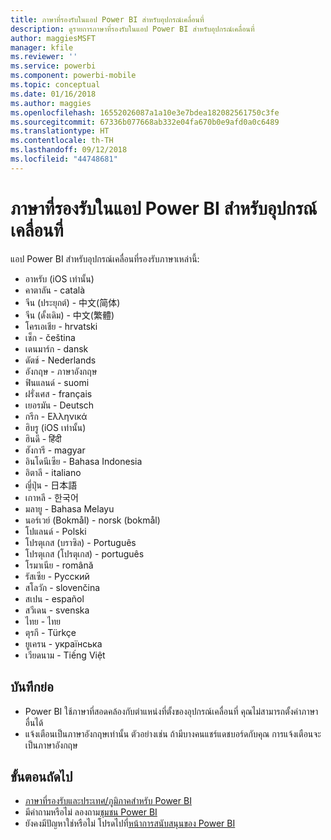 ```yaml
---
title: ภาษาที่รองรับในแอป Power BI สำหรับอุปกรณ์เคลื่อนที่
description: ดูรายการภาษาที่รองรับในแอป Power BI สำหรับอุปกรณ์เคลื่อนที่
author: maggiesMSFT
manager: kfile
ms.reviewer: ''
ms.service: powerbi
ms.component: powerbi-mobile
ms.topic: conceptual
ms.date: 01/16/2018
ms.author: maggies
ms.openlocfilehash: 16552026087a1a10e3e7bdea182082561750c3fe
ms.sourcegitcommit: 67336b077668ab332e04fa670b0e9afd0a0c6489
ms.translationtype: HT
ms.contentlocale: th-TH
ms.lasthandoff: 09/12/2018
ms.locfileid: "44748681"
---
```

# <a name="supported-languages-in-the-power-bi-mobile-apps"></a>ภาษาที่รองรับในแอป Power BI สำหรับอุปกรณ์เคลื่อนที่
แอป Power BI สำหรับอุปกรณ์เคลื่อนที่รองรับภาษาเหล่านี้:

* อาหรับ (iOS เท่านั้น)
* คาตาลัน - català
* จีน (ประยุกต์) - 中文(简体)
* จีน (ดั้งเดิม) - 中文(繁體)
* โครเอเชีย - hrvatski
* เช็ก - čeština
* เดนมาร์ก - dansk
* ดัตช์ - Nederlands
* อังกฤษ - ภาษาอังกฤษ
* ฟินแลนด์ - suomi
* ฝรั่งเศส - français
* เยอรมัน - Deutsch
* กรีก - Ελληνικά
* ฮิบรู (iOS เท่านั้น)
* ฮินดี - हिंदी
* ฮังการี - magyar
* อินโดนีเซีย - Bahasa Indonesia
* อิตาลี - italiano
* ญี่ปุ่น - 日本語
* เกาหลี - 한국어
* มลายู - Bahasa Melayu
* นอร์เวย์ (Bokmål) - norsk (bokmål)
* โปแลนด์ - Polski
* โปรตุเกส (บราซิล) - Português
* โปรตุเกส (โปรตุเกส) - português
* โรมาเนีย - română
* รัสเซีย - Русский
* สโลวัก - slovenčina
* สเปน - español
* สวีเดน - svenska
* ไทย - ไทย
* ตุรกี - Türkçe
* ยูเครน - українська
* เวียดนาม - Tiếng Việt

## <a name="notes"></a>บันทึกย่อ
* Power BI ใช้ภาษาที่สอดคล้องกับตำแหน่งที่ตั้งของอุปกรณ์เคลื่อนที่ คุณไม่สามารถตั้งค่าภาษาอื่นได้
* แจ้งเตือนเป็นภาษาอังกฤษเท่านั้น ตัวอย่างเช่น ถ้ามีบางคนแชร์แดชบอร์ดกับคุณ การแจ้งเตือนจะเป็นภาษาอังกฤษ 

## <a name="next-steps"></a>ขั้นตอนถัดไป
* [ภาษาที่รองรับและประเทศ/ภูมิภาคสำหรับ Power BI](../../supported-languages-countries-regions.md)
* มีคำถามหรือไม่ ลองถาม[ชุมชน Power BI](http://community.powerbi.com/)
* ยังคงมีปัญหาใช่หรือไม่ โปรดไปที่[หน้าการสนับสนุนของ Power BI](https://powerbi.microsoft.com/support/)

